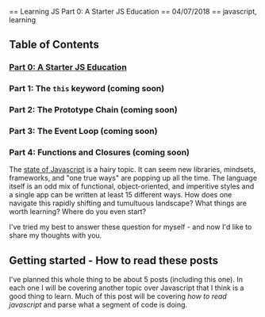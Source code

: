 == Learning JS Part 0: A Starter JS Education
== 04/07/2018
== javascript, learning

## Table of Contents
### [Part 0: A Starter JS Education](.)
### Part 1: The `this` keyword (coming soon)
### Part 2: The Prototype Chain (coming soon)
### Part 3: The Event Loop (coming soon)
### Part 4: Functions and Closures (coming soon)

The [state of Javascript](https://stateofjs.com/) is a hairy topic. It can seem new libraries, mindsets, frameworks, and "one true ways" are popping up all the time. The language itself is an odd mix of functional, object-oriented, and imperitive styles and a single app can be written at least 15 different ways. How does one navigate this rapidly shifting and tumultuous landscape? What things are worth learning? Where do you even start?

I've tried my best to answer these question for myself - and now I'd like to share my thoughts with you.

## Getting started - How to read these posts

I've planned this whole thing to be about 5 posts (including this one). In each one I will be covering another topic over Javascript that I think is a good thing to learn. Much of this post will be covering *how to read javascript* and parse what a segment of code is doing. 